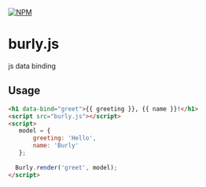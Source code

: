 [![NPM](https://nodei.co/npm/burly.png?compact=true)](https://npmjs.org/package/burly)  
# burly.js 
js data binding

## Usage
 ```html
 <h1 data-bind="greet">{{ greeting }}, {{ name }}!</h1>
 <script src="burly.js"></script>
 <script>
 	model = {
 		greeting: 'Hello',
 		name: 'Burly'
 	};
 	
   Burly.render('greet', model);
 </script>
 ```


